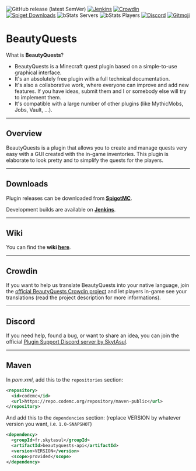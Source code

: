 ![GitHub release (latest SemVer)](https://img.shields.io/github/v/release/SkytAsul/BeautyQuests?color=green)
[![Jenkins](https://ci.codemc.org/job/SkytAsul/job/BeautyQuests/badge/icon)](https://ci.codemc.org/job/SkytAsul/job/BeautyQuests)
[![Crowdin](https://d322cqt584bo4o.cloudfront.net/beautyquests/localized.svg)](https://crowdin.com/project/beautyquests)
[![Spiget Downloads](https://img.shields.io/spiget/downloads/39255)](https://www.spigotmc.org/resources/beautyquests.39255/)
![bStats Servers](https://img.shields.io/bstats/servers/7460)
![bStats Players](https://img.shields.io/bstats/players/7460)
[![Discord](https://ptb.discordapp.com/api/guilds/482632781395132416/widget.png)](https://discord.gg/H8fXrkD)
[![Gitmoji](https://img.shields.io/badge/gitmoji-%20😜%20😍-FFDD67.svg?style=flat-square)](https://gitmoji.dev)

# BeautyQuests
What is **BeautyQuests**?
* BeautyQuests is a Minecraft quest plugin based on a simple-to-use graphical interface.
* It's an absolutely free plugin with a full technical documentation.
* It's also a collaborative work, where everyone can improve and add new features. If you have ideas, submit them and I or somebody else will try to implement them.
* It's compatible with a large number of other plugins (like MythicMobs, Jobs, Vault, ...).

***

## Overview
BeautyQuests is a plugin that allows you to create and manage quests very easy with a GUI created with the in-game inventories.
This plugin is elaborate to look pretty and to simplify the quests for the players.

***

## Downloads
Plugin releases can be downloaded from **[SpigotMC](https://www.spigotmc.org/resources/beautyquests.39255)**.

Development builds are available on **[Jenkins](https://ci.codemc.org/job/SkytAsul/job/BeautyQuests/)**.

***

## Wiki
You can find the **wiki [here](https://github.com/SkytAsul/BeautyQuests/wiki)**.

***

## Crowdin
If you want to help us translate BeautyQuests into your native language, join the [official BeautyQuests Crowdin project](https://crowdin.com/project/beautyquests) and let players in-game see your translations (read the project description for more informations).

***

## Discord
If you need help, found a bug, or want to share an idea, you can join the official [Plugin Support Discord server by SkytAsul](https://discord.gg/H8fXrkD).

***

## Maven
In *pom.xml*, add this to the `repositories` section:
```xml
<repository>
  <id>codemc</id>
  <url>https://repo.codemc.org/repository/maven-public</url>
</repository>
```
And add this to the `dependencies` section: (replace VERSION by whatever version you want, i.e. `1.0-SNAPSHOT`)
```xml
<dependency>
  <groupId>fr.skytasul</groupId>
  <artifactId>beautyquests-api</artifactId>
  <version>VERSION</version>
  <scope>provided</scope>
</dependency>
```
